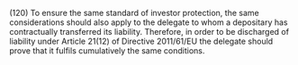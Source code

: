 (120) To ensure the same standard of investor protection, the same considerations should also apply to the delegate to whom a depositary has contractually transferred its liability. Therefore, in order to be discharged of liability under Article 21(12) of Directive 2011/61/EU the delegate should prove that it fulfils cumulatively the same conditions.